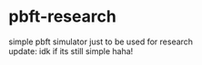 # pbft-research
simple pbft simulator just to be used for research <br>
update: idk if its still simple haha!
